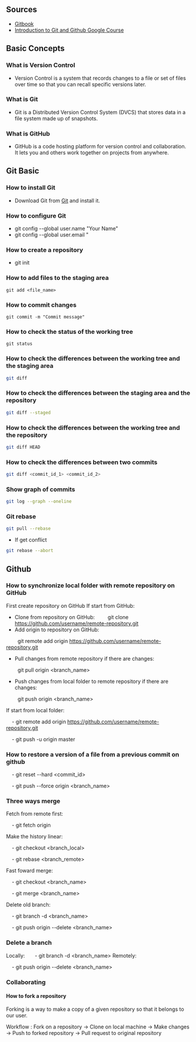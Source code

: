 ## Sources
- [Gitbook](https://git-scm.com/book/en/v2)  
- [Introduction to Git and Github Google Course](https://www.coursera.org/learn/introduction-git-github)
## Basic Concepts
### What is Version Control
- Version Control is a system that records changes to a file or set of files over time so that you can recall specific versions later.
### What is Git
- Git is a Distributed Version Control System (DVCS) that stores data in a file system made up of snapshots.
### What is GitHub
- GitHub is a code hosting platform for version control and collaboration. It lets you and others work together on projects from anywhere.
## Git Basic
### How to install Git
- Download Git from [Git](https://git-scm.com/downloads) and install it.
### How to configure Git
- git config --global user.name "Your Name"
- git config --global user.email "
### How to create a repository
- git init
### How to add files to the staging area
```shell
git add <file_name>
```
### How to commit changes
```shell
git commit -m "Commit message"
```
### How to check the status of the working tree
```shell
git status
```
### How to check the differences between the working tree and the staging area
```bash
git diff
```
### How to check the differences between the staging area and the repository
```bash
git diff --staged
```
### How to check the differences between the working tree and the repository
```bash
git diff HEAD
```
### How to check the differences between two commits
```bash
git diff <commit_id_1> <commit_id_2>
```
### Show graph of commits
```bash
git log --graph --oneline
```
### Git rebase
```bash
git pull --rebase
```
- If get conflict
```bash
git rebase --abort
```
## Github
### How to synchronize local folder with remote repository on GitHub
First create repository on GitHub
If start from GitHub:
- Clone from repository on GitHub:
        git clone <https://github.com/username/remote-repository.git>
- Add origin to repository on GitHub:

  

        git remote add origin <https://github.com/username/remote-repository.git>

- Pull changes from remote repository if there are changes:

  

        git pull origin <branch_name>

- Push changes from local folder to remote repository if there are changes:

  

        git push origin <branch_name>

  

If start from local folder:

  

    - git remote add origin <https://github.com/username/remote-repository.git>

    - git push -u origin master

  

### How to restore a version of a file from a previous commit on github

  

    - git reset --hard <commit_id>

    - git push --force origin <branch_name>

  

### Three ways merge

  

Fetch from remote first:

  

    - git fetch origin

Make the history linear:

  

    - git checkout <branch_local>

    - git rebase <branch_remote>

  

Fast foward merge:

  

    - git checkout <branch_name>

    - git merge <branch_name>

  

Delete old branch:

  

    - git branch -d <branch_name>

    - git push origin --delete <branch_name>

  

### Delete a branch
Locally:  
    - git branch -d <branch_name>
Remotely:

  

    - git push origin --delete <branch_name>

  

### Collaborating

  

#### How to fork a repository

  

Forking is a way to make a copy of a given repository so that it belongs to our user.

  

Workflow : Fork on a repository -> Clone on local machine -> Make changes -> Push to forked repository -> Pull request to original repository